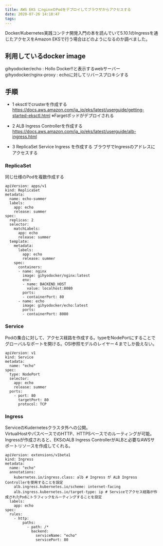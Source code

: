 ```yaml
---
title: AWS EKS にnginxのPodをデプロイしてブラウザからアクセスする
date: 2020-07-26 14:18:47
tags:
---
```


Docker/Kubernetes実践コンテナ開発入門の本を読んでいて5.10.1のIngressを通じたアクセスをAmazon EKSで行う場合はどのようになるのか調べました。

## 利用しているdocker image
gihyodocker/echo : Hollo Docker!!と表示するwebサーバー
gihyodocker/nginx-proxy : echoに対してリバースプロキシする


## 手順

- 1 eksctlでcrusterを作成する
https://docs.aws.amazon.com/ja_jp/eks/latest/userguide/getting-started-eksctl.html
※Fargetポッドがデプロイされる

- 2 ALB Ingress Controllerを作成する
https://docs.aws.amazon.com/ja_jp/eks/latest/userguide/alb-ingress.html

- 3 ReplicaSet Service Ingress を作成する
ブラウザでIngressのアドレスにアクセスする

### ReplicaSet
同じ仕様のPodを複数作成する
```
apiVersion: apps/v1
kind: ReplicaSet
metadata:
  name: echo-summer
  labels:
    app: echo
    release: summer
spec:
  replicas: 2
  selector:
    matchLabels:
      app: echo
      release: summer
  template:
    metadata:
      labels:
        app: echo
        release: summer
    spec:
      containers:
      - name: nginx
        image: gihyodocker/nginx:latest
        env:
        - name: BACKEND_HOST
          value: localhost:8080
        ports:
        - containerPort: 80
      - name: echo
        image: gihyodocker/echo:latest
        ports:
        - containerPort: 8080
```

### Service
Podの集合に対して、アクセス経路を作成する。typeをNodePortにすることでグローバルなポートを開ける。OSI参照モデルのレイヤー４までしか扱えない。

```
apiVersion: v1
kind: Service
metadata:
  name: "echo"
spec:
  type: NodePort
  selector:
    app: echo
    release: summer
  ports:
    - port: 80
      targetPort: 80
      protocol: TCP
```

### Ingress
ServiceのKudernetesクラスタ外への公開。  
VirtualHostやパスベースでのHTTP、HTTPSベースでのルーティングが可能。  
Ingressが作成されると、EKSのALB Ingress ControllerがALBと必要なAWSサポートリソースを作成してくれる。

```
apiVersion: extensions/v1beta1
kind: Ingress
metadata:
  name: "echo"
  annotations:
    kubernetes.io/ingress.class: alb # Ingress が ALB Ingress Controllerを使用することを設定
    alb.ingress.kubernetes.io/scheme: internet-facing
    alb.ingress.kubernetes.io/target-type: ip # Serviceでアクセス経路が作成されたPodにトラフィックをルーティングすることを設定
  labels:
    app: echo
spec:
  rules:
    - http:
        paths:
          - path: /*
            backend:
              serviceName: "echo"
              servicePort: 80
```